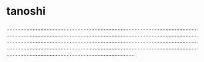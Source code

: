 # tanoshi

...................................................................................................................................................................................................................................................................................................................................................................................................................................................................................................................................................................................................